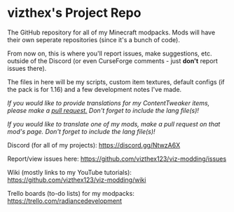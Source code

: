 # vizthex's Project Repo
The GitHub repository for all of my Minecraft modpacks. Mods will have their own seperate repositories (since it's a bunch of code).
 
From now on, this is where you'll report issues, make suggestions, etc. outside of the Discord (or even CurseForge comments - just **don't** report issues there).

The files in here will be my scripts, custom item textures, default configs (if the pack is for 1.16) and a few development notes I've made.

*If you would like to provide translations for my ContentTweaker items, please make a [pull request.](https://github.com/vizthex123/viz-projects/pulls) Don't forget to include the lang file(s)!*

*If you would like to translate one of my mods, make a pull request on that mod's page. Don't forget to include the lang file(s)!*


Discord (for all of my projects): https://discord.gg/NtwzA6X

Report/view issues here: https://github.com/vizthex123/viz-modding/issues

Wiki (mostly links to my YouTube tutorials): https://github.com/vizthex123/viz-modding/wiki

Trello boards (to-do lists) for my modpacks: https://trello.com/radiancedevelopment
